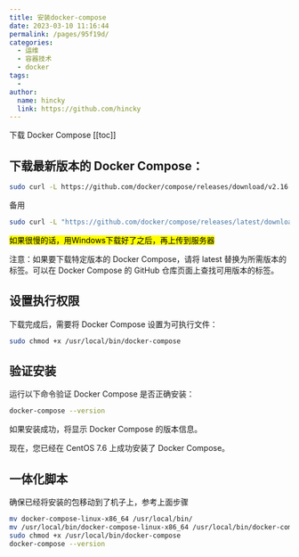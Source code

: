 ```yaml
---
title: 安装docker-compose
date: 2023-03-10 11:16:44
permalink: /pages/95f19d/
categories:
  - 运维
  - 容器技术
  - docker
tags:
  - 
author: 
  name: hincky
  link: https://github.com/hincky
---
```

下载 Docker Compose
[[toc]]
## 下载最新版本的 Docker Compose：

```sh
sudo curl -L https://github.com/docker/compose/releases/download/v2.16.0/docker-compose-linux-x86_64 > /usr/local/bin/docker-compose

```

备用
```sh
sudo curl -L "https://github.com/docker/compose/releases/latest/download/docker-compose-$(uname -s)-$(uname -m)" -o /usr/local/bin/docker-compose
```

<mark>如果很慢的话，用Windows下载好了之后，再上传到服务器</mark>

注意：如果要下载特定版本的 Docker Compose，请将 latest 替换为所需版本的标签。可以在 Docker Compose 的 GitHub 仓库页面上查找可用版本的标签。

## 设置执行权限
下载完成后，需要将 Docker Compose 设置为可执行文件：

```sh
sudo chmod +x /usr/local/bin/docker-compose
```

## 验证安装
运行以下命令验证 Docker Compose 是否正确安装：

```sh
docker-compose --version
```

如果安装成功，将显示 Docker Compose 的版本信息。

现在，您已经在 CentOS 7.6 上成功安装了 Docker Compose。

## 一体化脚本

确保已经将安装的包移动到了机子上，参考上面步骤

```sh
mv docker-compose-linux-x86_64 /usr/local/bin/
mv /usr/local/bin/docker-compose-linux-x86_64 /usr/local/bin/docker-compose
sudo chmod +x /usr/local/bin/docker-compose
docker-compose --version
```